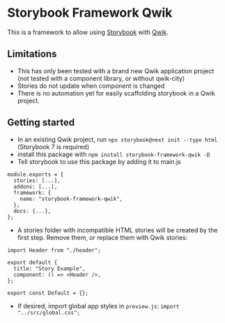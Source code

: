 # Storybook Framework Qwik

This is a framework to allow using [Storybook](https://storybook.js.org/) with [Qwik](https://qwik.builder.io/).

## Limitations

- This has only been tested with a brand new Qwik application project (not tested with a component library, or without qwik-city)
- Stories do not update when component is changed
- There is no automation yet for easily scaffolding storybook in a Qwik project.


## Getting started
* In an existing Qwik project, run `npx storybook@next init --type html` (Storybook 7 is required)
* install this package with `npm install storybook-framework-qwik -D`
* Tell storybook to use this package by adding it to main.js

```
module.exports = {
  stories: [...],
  addons: [...],
  framework: {
    name: "storybook-framework-qwik",
  },
  docs: {...},
};

```
* A stories folder with incompatible HTML stories will be created by the first step. Remove them, or replace them with Qwik stories:
```
import Header from "./header";

export default {
  title: "Story Example",
  component: () => <Header />,
};

export const Default = {};
```
* If desired, import global app styles in `preview.js`: `import "../src/global.css";`
